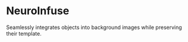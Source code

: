# NeuroInfuse
 Seamlessly integrates objects into background images while preserving their template. 
